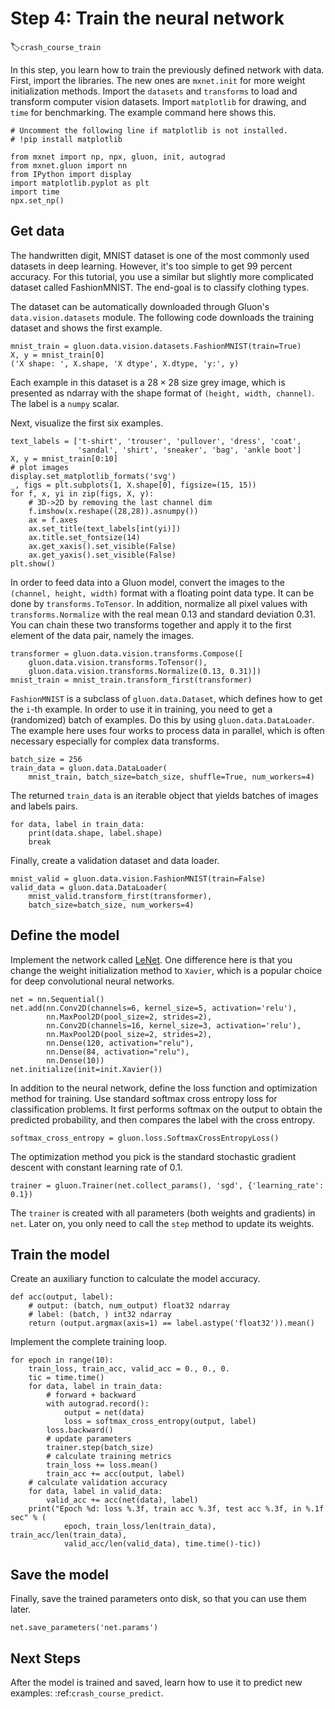 # Step 4: Train the neural network
:label:`crash_course_train`

In this step, you learn how to train the previously defined network with data. First, import the libraries. The new ones are `mxnet.init` for more weight initialization methods. Import the `datasets` and `transforms` to load and transform computer vision datasets. Import  `matplotlib` for drawing, and `time` for benchmarking. The example command here shows this.

```{.python .input  n=1}
# Uncomment the following line if matplotlib is not installed.
# !pip install matplotlib

from mxnet import np, npx, gluon, init, autograd
from mxnet.gluon import nn
from IPython import display
import matplotlib.pyplot as plt
import time
npx.set_np()
```

## Get data

The handwritten digit, MNIST dataset is one of the most commonly used datasets in deep learning. However, it's too simple to get 99 percent accuracy. For this tutorial, you use a similar but slightly more complicated dataset called FashionMNIST. The end-goal is to classify clothing types.

The dataset can be automatically downloaded through Gluon's `data.vision.datasets` module. The following code downloads the training dataset and shows the first example.

```{.python .input  n=2}
mnist_train = gluon.data.vision.datasets.FashionMNIST(train=True)
X, y = mnist_train[0]
('X shape: ', X.shape, 'X dtype', X.dtype, 'y:', y)
```

Each example in this dataset is a $28\times 28$ size grey image, which is presented as ndarray with the shape format of `(height, width, channel)`.  The label is a `numpy` scalar.

Next, visualize the first six examples.

```{.python .input  n=3}
text_labels = ['t-shirt', 'trouser', 'pullover', 'dress', 'coat',
               'sandal', 'shirt', 'sneaker', 'bag', 'ankle boot']
X, y = mnist_train[0:10]
# plot images
display.set_matplotlib_formats('svg')
_, figs = plt.subplots(1, X.shape[0], figsize=(15, 15))
for f, x, yi in zip(figs, X, y):
    # 3D->2D by removing the last channel dim
    f.imshow(x.reshape((28,28)).asnumpy())
    ax = f.axes
    ax.set_title(text_labels[int(yi)])
    ax.title.set_fontsize(14)
    ax.get_xaxis().set_visible(False)
    ax.get_yaxis().set_visible(False)
plt.show()
```

In order to feed data into a Gluon model, convert the images to the `(channel, height, width)` format with a floating point data type. It can be done by `transforms.ToTensor`. In addition, normalize all pixel values with `transforms.Normalize` with the real mean 0.13 and standard deviation 0.31. You can chain these two transforms together and apply it to the first element of the data pair, namely the images.

```{.python .input  n=4}
transformer = gluon.data.vision.transforms.Compose([
    gluon.data.vision.transforms.ToTensor(),
    gluon.data.vision.transforms.Normalize(0.13, 0.31)])
mnist_train = mnist_train.transform_first(transformer)
```

`FashionMNIST` is a subclass of `gluon.data.Dataset`, which defines how to get the `i`-th example. In order to use it in training, you need to get a (randomized) batch of examples. Do this by using `gluon.data.DataLoader`. The example here uses four works to process data in parallel, which is often necessary especially for complex data transforms.

```{.python .input  n=5}
batch_size = 256
train_data = gluon.data.DataLoader(
    mnist_train, batch_size=batch_size, shuffle=True, num_workers=4)
```

The returned `train_data` is an iterable object that yields batches of images and labels pairs.

```{.python .input  n=6}
for data, label in train_data:
    print(data.shape, label.shape)
    break
```

Finally, create a validation dataset and data loader.

```{.python .input  n=7}
mnist_valid = gluon.data.vision.FashionMNIST(train=False)
valid_data = gluon.data.DataLoader(
    mnist_valid.transform_first(transformer),
    batch_size=batch_size, num_workers=4)
```

## Define the model

Implement the network called [LeNet](http://yann.lecun.com/exdb/lenet/). One difference here is that you change the weight initialization method to `Xavier`, which is a popular choice for deep convolutional neural networks.

```{.python .input  n=8}
net = nn.Sequential()
net.add(nn.Conv2D(channels=6, kernel_size=5, activation='relu'),
        nn.MaxPool2D(pool_size=2, strides=2),
        nn.Conv2D(channels=16, kernel_size=3, activation='relu'),
        nn.MaxPool2D(pool_size=2, strides=2),
        nn.Dense(120, activation="relu"),
        nn.Dense(84, activation="relu"),
        nn.Dense(10))
net.initialize(init=init.Xavier())
```

In addition to the neural network, define the loss function and optimization method for training. Use standard softmax cross entropy loss for classification problems. It first performs softmax on the output to obtain the predicted probability, and then compares the label with the cross entropy.

```{.python .input  n=9}
softmax_cross_entropy = gluon.loss.SoftmaxCrossEntropyLoss()
```

The optimization method you pick is the standard stochastic gradient descent with constant learning rate of 0.1.

```{.python .input  n=10}
trainer = gluon.Trainer(net.collect_params(), 'sgd', {'learning_rate': 0.1})
```

The `trainer` is created with all parameters (both weights and gradients) in `net`. Later on, you only need to call the `step` method to update its weights.

## Train the model

Create an auxiliary function to calculate the model accuracy. 

```{.python .input  n=11}
def acc(output, label):
    # output: (batch, num_output) float32 ndarray
    # label: (batch, ) int32 ndarray
    return (output.argmax(axis=1) == label.astype('float32')).mean()
```

Implement the complete training loop.

```{.python .input  n=12}
for epoch in range(10):
    train_loss, train_acc, valid_acc = 0., 0., 0.
    tic = time.time()
    for data, label in train_data:
        # forward + backward
        with autograd.record():
            output = net(data)
            loss = softmax_cross_entropy(output, label)
        loss.backward()
        # update parameters
        trainer.step(batch_size)
        # calculate training metrics
        train_loss += loss.mean()
        train_acc += acc(output, label)
    # calculate validation accuracy
    for data, label in valid_data:
        valid_acc += acc(net(data), label)
    print("Epoch %d: loss %.3f, train acc %.3f, test acc %.3f, in %.1f sec" % (
            epoch, train_loss/len(train_data), train_acc/len(train_data),
            valid_acc/len(valid_data), time.time()-tic))
```

## Save the model

Finally, save the trained parameters onto disk, so that you can use them later.

```{.python .input  n=13}
net.save_parameters('net.params')
```

## Next Steps

After the model is trained and saved, learn how to use it to predict new examples: :ref:`crash_course_predict`.
